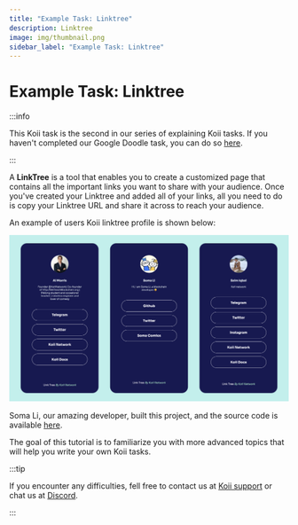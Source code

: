 ```yaml
---
title: "Example Task: Linktree"
description: Linktree
image: img/thumbnail.png
sidebar_label: "Example Task: Linktree"
---
```


# Example Task: Linktree

:::info

This Koii task is the second in our series of explaining Koii tasks. If you haven't completed our Google Doodle task, you can do so [here](/develop/microservices-and-tasks/google-doodle-task/). 

:::

A **LinkTree** is a tool that enables you to create a customized page that contains all the important links you want to share with your audience. Once you've created your Linktree and added all of your links, all you need to do is copy your Linktree URL and share it across to reach your audience.

An example of users Koii linktree profile is shown below:

![Linktree](../img/linktree.svg)

Soma Li, our amazing developer, built this project, and the source code is available [here](https://github.com/koii-network/linktree-app).

The goal of this tutorial is to familiarize you with more advanced topics that will help you write your own Koii tasks.


:::tip

If you encounter any difficulties, fell free to contact us at [Koii support](https://share.hsforms.com/1Nmy8p6zWSN2J2skJn5EcOQc20dg) or chat us at [Discord](https://discord.com/invite/koii).

:::


